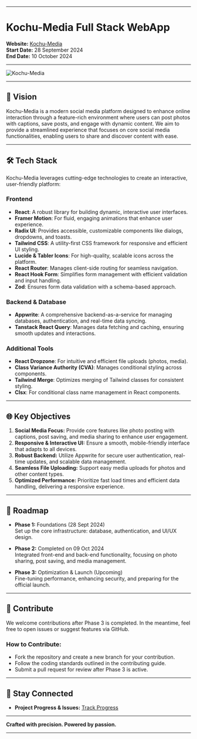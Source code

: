 
---

# **Kochu-Media Full Stack WebApp**

**Website:** [Kochu-Media](https://kochugram.rajislab.com)  
**Start Date:** 28 September 2024  
**End Date:** 10 October 2024

---

![Kochu-Media](https://res.cloudinary.com/dsfztnp9x/image/upload/v1727579372/portfolio/txob7jkpddujjefrv1xb.png)

---

## **🚀 Vision**

Kochu-Media is a modern social media platform designed to enhance online interaction through a feature-rich environment where users can post photos with captions, save posts, and engage with dynamic content. We aim to provide a streamlined experience that focuses on core social media functionalities, enabling users to share and discover content with ease.

---

## **🛠️ Tech Stack**

Kochu-Media leverages cutting-edge technologies to create an interactive, user-friendly platform:

### **Frontend**

- **React**: A robust library for building dynamic, interactive user interfaces.
- **Framer Motion**: For fluid, engaging animations that enhance user experience.
- **Radix UI**: Provides accessible, customizable components like dialogs, dropdowns, and toasts.
- **Tailwind CSS**: A utility-first CSS framework for responsive and efficient UI styling.
- **Lucide & Tabler Icons**: For high-quality, scalable icons across the platform.
- **React Router**: Manages client-side routing for seamless navigation.
- **React Hook Form**: Simplifies form management with efficient validation and input handling.
- **Zod**: Ensures form data validation with a schema-based approach.

### **Backend & Database**

- **Appwrite**: A comprehensive backend-as-a-service for managing databases, authentication, and real-time data syncing.
- **Tanstack React Query**: Manages data fetching and caching, ensuring smooth updates and interactions.

### **Additional Tools**

- **React Dropzone**: For intuitive and efficient file uploads (photos, media).
- **Class Variance Authority (CVA)**: Manages conditional styling across components.
- **Tailwind Merge**: Optimizes merging of Tailwind classes for consistent styling.
- **Clsx**: For conditional class name management in React components.

---

## **🌐 Key Objectives**

1. **Social Media Focus:** Provide core features like photo posting with captions, post saving, and media sharing to enhance user engagement.
2. **Responsive & Interactive UI:** Ensure a smooth, mobile-friendly interface that adapts to all devices.
3. **Robust Backend:** Utilize Appwrite for secure user authentication, real-time updates, and scalable data management.
4. **Seamless File Uploading:** Support easy media uploads for photos and other content types.
5. **Optimized Performance:** Prioritize fast load times and efficient data handling, delivering a responsive experience.

---

## **📅 Roadmap**

- **Phase 1:** Foundations (28 Sept 2024)  
  Set up the core infrastructure: database, authentication, and UI/UX design.

- **Phase 2:** Completed on 09 Oct 2024  
  Integrated front-end and back-end functionality, focusing on photo sharing, post saving, and media management.

- **Phase 3:** Optimization & Launch (Upcoming)  
  Fine-tuning performance, enhancing security, and preparing for the official launch.

---

## **🤝 Contribute**

We welcome contributions after Phase 3 is completed. In the meantime, feel free to open issues or suggest features via GitHub.

### How to Contribute:
- Fork the repository and create a new branch for your contribution.
- Follow the coding standards outlined in the contributing guide.
- Submit a pull request for review after Phase 3 is active.

---

## **📢 Stay Connected**

- **Project Progress & Issues:** [Track Progress](https://github.com/BuddhadebKoner)

---

**Crafted with precision. Powered by passion.**  

---